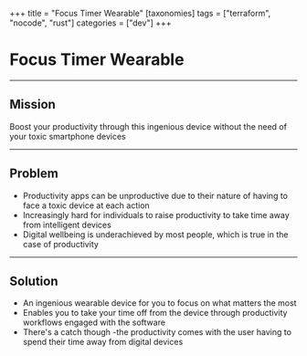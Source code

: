 +++
title = "Focus Timer Wearable"
[taxonomies]
tags = ["terraform", "nocode", "rust"]
categories = ["dev"]
+++

# Focus Timer Wearable

---

## Mission

Boost your productivity through this ingenious device without the need of your toxic smartphone devices

---

## Problem

- Productivity apps can be unproductive due to their nature of having to face a toxic device at each action
- Increasingly hard for individuals to raise productivity to take time away from intelligent devices
- Digital wellbeing is underachieved by most people, which is true in the case of productivity

---

## Solution

- An ingenious wearable device for you to focus on what matters the most
- Enables you to take your time off from the device through productivity workflows engaged with the software
- There's a catch though -the productivity comes with the user having to spend their time away from digital devices
